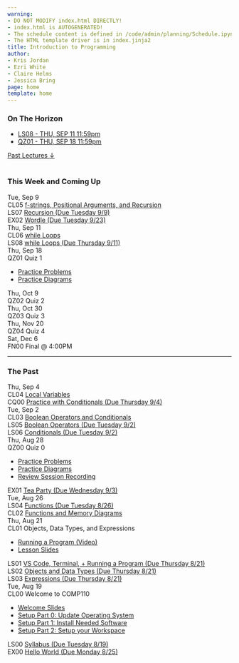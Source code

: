 ```yaml
---
warning:
- DO NOT MODIFY index.html DIRECTLY!
- index.html is AUTOGENERATED! 
- The schedule content is defined in /code/admin/planning/Schedule.ipynb
- The HTML template driver is in index.jinja2
title: Introduction to Programming
author:
- Kris Jordan
- Ezri White
- Claire Helms
- Jessica Bring
page: home
template: home
---
```


<div class="link-page pt-4">
<div class="row">

<!-- Horizon Box/Column -->
<div class="col-lg-4 col-md-12 col-md-1 order-lg-3 pt-5"> 
<div class="horizon-box mb-3">
<h3 class="header text-center pt-2">On The Horizon</h3><ul class="list-unstyled d-flexpx-sm-5 px-md-5 px-lg-0 flex-wrap justify-content-center justify-content-md-between justify-content-lg-center align-items-center"><li class="horizon-item"><a href="https://www.gradescope.com/">LS08 - THU, SEP 11 11:59pm</a></li><li class="horizon-item"><a href="/resources/practice/practice-problems.html">QZ01 - THU, SEP 18 11:59pm</a></li></ul></div>
<div class="past-link">
<a href="#past">
<div class="past-btn">
<div class="text-center align-middle past-text">Past Lectures <span class="down-arrow">&darr;</span></div>
</div>
</a>
</div>
</div>

<!-- Agenda Box/Column -->
<div class="col-lg-8 col-md-12 order-sm-2 order-lg-1 itinerary-col itinerary">
<div>
<!-- Allows us to smooth scroll to This Week and Coming Up section -->
<div id="latest" class="pb-3"></div>
<br>
<!-- Current Week and Future -->
<h3 class="header">This Week and Coming Up</h3></div><div data-type="lecture" data-date="2025-09-09" class="row itinerary-row py-2">
<div class="date col-md-2">Tue, Sep 9</div>
<div class="plans col-md-9"><div class="plan Class">
<span class="kind">CL05 </span><span class="title"><a href="/static/slides/CL05.pdf">f-strings, Positional Arguments, and Recursion</a></span></div><div class="plan Lesson">
<span class="kind">LS07 </span><span class="title"><a href="https://www.gradescope.com/">Recursion (Due Tuesday 9/9)</a></span></div><div class="plan Exercise">
<span class="kind">EX02 </span><span class="title"><a href="/exercises/wordle.html">Wordle (Due Tuesday 9/23)</a></span></div></div>
</div><div data-type="lecture" data-date="2025-09-11" class="row itinerary-row py-2">
<div class="date col-md-2">Thu, Sep 11</div>
<div class="plans col-md-9"><div class="plan Class">
<span class="kind">CL06 </span><span class="title"><a href="/static/slides/CL06.pdf">while Loops</a></span></div><div class="plan Lesson">
<span class="kind">LS08 </span><span class="title"><a href="https://www.gradescope.com/">while Loops (Due Thursday 9/11)</a></span></div></div>
</div><div data-type="lecture" data-date="2025-09-18" class="row itinerary-row py-2">
<div class="date col-md-2">Thu, Sep 18</div>
<div class="plans col-md-9"><div class="plan Quiz">
<span class="kind">QZ01 </span><span class="title">Quiz 1</span>
<ul class="links"><li class="link"><a href="/resources/practice/practice-problems.html">Practice Problems</a></li>
<li class="link"><a href="/resources/practice/MemDiagrams.html">Practice Diagrams</a></li>
</ul></div></div>
</div><div data-type="lecture" data-date="2025-10-09" class="row itinerary-row py-2">
<div class="date col-md-2">Thu, Oct 9</div>
<div class="plans col-md-9"><div class="plan Quiz">
<span class="kind">QZ02 </span><span class="title">Quiz 2</span></div></div>
</div><div data-type="lecture" data-date="2025-10-30" class="row itinerary-row py-2">
<div class="date col-md-2">Thu, Oct 30</div>
<div class="plans col-md-9"><div class="plan Quiz">
<span class="kind">QZ03 </span><span class="title">Quiz 3</span></div></div>
</div><div data-type="lecture" data-date="2025-11-20" class="row itinerary-row py-2">
<div class="date col-md-2">Thu, Nov 20</div>
<div class="plans col-md-9"><div class="plan Quiz">
<span class="kind">QZ04 </span><span class="title">Quiz 4</span></div></div>
</div><div data-type="lecture" data-date="2025-12-06" class="row itinerary-row py-2">
<div class="date col-md-2">Sat, Dec 6</div>
<div class="plans col-md-9"><div class="plan Final">
<span class="kind">FN00 </span><span class="title">Final @ 4:00PM</span></div></div>
</div><!-- The Past section --><div id='past' class="pb-2"></div>
<hr>
<h3 class="header pt-3">The Past</h3><div data-type="lecture" data-date="2025-09-04" class="row itinerary-row py-2">
<div class="date col-md-2">Thu, Sep 4</div>
<div class="plans col-md-9"><div class="plan Class">
<span class="kind">CL04 </span><span class="title"><a href="/static/slides/CL04.pdf">Local Variables</a></span></div><div class="plan Challenge Question">
<span class="kind">CQ00 </span><span class="title"><a href="/cqs/conditionals.html">Practice with Conditionals (Due Thursday 9/4)</a></span></div></div>
</div><div data-type="lecture" data-date="2025-09-02" class="row itinerary-row py-2">
<div class="date col-md-2">Tue, Sep 2</div>
<div class="plans col-md-9"><div class="plan Class">
<span class="kind">CL03 </span><span class="title"><a href="/static/slides/CL03.pdf">Boolean Operators and Conditionals</a></span></div><div class="plan Lesson">
<span class="kind">LS05 </span><span class="title"><a href="https://www.gradescope.com/">Boolean Operators (Due Tuesday 9/2)</a></span></div><div class="plan Lesson">
<span class="kind">LS06 </span><span class="title"><a href="https://www.gradescope.com/">Conditionals (Due Tuesday 9/2)</a></span></div></div>
</div><div data-type="lecture" data-date="2025-08-28" class="row itinerary-row py-2">
<div class="date col-md-2">Thu, Aug 28</div>
<div class="plans col-md-9"><div class="plan Quiz">
<span class="kind">QZ00 </span><span class="title">Quiz 0</span>
<ul class="links"><li class="link"><a href="/resources/practice/practice-problems.html">Practice Problems</a></li>
<li class="link"><a href="/resources/practice/MemDiagrams.html">Practice Diagrams</a></li>
<li class="link"><a href="https://youtu.be/qM2gsvByNSA">Review Session Recording</a></li>
</ul></div><div class="plan Exercise">
<span class="kind">EX01 </span><span class="title"><a href="/exercises/tea-party.html">Tea Party (Due Wednesday 9/3)</a></span></div></div>
</div><div data-type="lecture" data-date="2025-08-26" class="row itinerary-row py-2">
<div class="date col-md-2">Tue, Aug 26</div>
<div class="plans col-md-9"><div class="plan Lesson">
<span class="kind">LS04 </span><span class="title"><a href="https://www.gradescope.com/">Functions (Due Tuesday 8/26)</a></span></div><div class="plan Class">
<span class="kind">CL02 </span><span class="title"><a href="/static/slides/CL02.pdf">Functions and Memory Diagrams</a></span></div></div>
</div><div data-type="lecture" data-date="2025-08-21" class="row itinerary-row py-2">
<div class="date col-md-2">Thu, Aug 21</div>
<div class="plans col-md-9"><div class="plan Class">
<span class="kind">CL01 </span><span class="title">Objects, Data Types, and Expressions</span>
<ul class="links"><li class="link"><a href="https://youtu.be/M1FeIzICA9A">Running a Program (Video)</a></li>
<li class="link"><a href="/static/slides/CL01.pdf">Lesson Slides</a></li>
</ul></div><div class="plan Lesson">
<span class="kind">LS01 </span><span class="title"><a href="https://www.gradescope.com/">VS Code, Terminal, + Running a Program (Due Thursday 8/21)</a></span></div><div class="plan Lesson">
<span class="kind">LS02 </span><span class="title"><a href="https://www.gradescope.com/">Objects and Data Types (Due Thursday 8/21)</a></span></div><div class="plan Lesson">
<span class="kind">LS03 </span><span class="title"><a href="https://www.gradescope.com/">Expressions (Due Thursday 8/21)</a></span></div></div>
</div><div data-type="lecture" data-date="2025-08-19" class="row itinerary-row py-2">
<div class="date col-md-2">Tue, Aug 19</div>
<div class="plans col-md-9"><div class="plan Class">
<span class="kind">CL00 </span><span class="title">Welcome to COMP110</span>
<ul class="links"><li class="link"><a href="/static/slides/CL00.pdf">Welcome Slides</a></li>
<li class="link"><a href="/resources/setup/os-update.html">Setup Part 0: Update Operating System</a></li>
<li class="link"><a href="/resources/setup/software.html">Setup Part 1: Install Needed Software</a></li>
<li class="link"><a href="/resources/setup/workspace.html">Setup Part 2: Setup your Workspace</a></li>
</ul></div><div class="plan Lesson">
<span class="kind">LS00 </span><span class="title"><a href="https://www.gradescope.com/">Syllabus (Due Tuesday 8/19)</a></span></div><div class="plan Exercise">
<span class="kind">EX00 </span><span class="title"><a href="/exercises/ex00_hello_world.html">Hello World (Due Monday 8/25)</a></span></div></div>
</div></div>
</div>